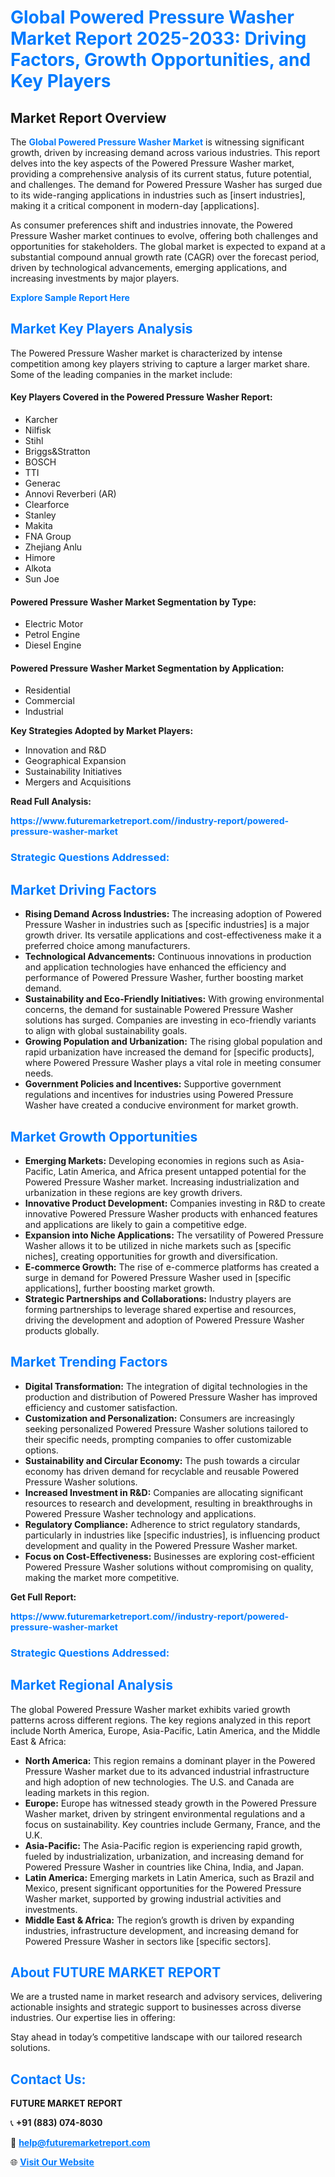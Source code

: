 <h1 style="color: #007BFF;">Global Powered Pressure Washer Market Report 2025-2033: Driving Factors, Growth Opportunities, and Key Players</h1>

<section id="overview">
<h2>Market Report Overview</h2>
<p>The <a href="https://www.futuremarketreport.com//industry-report/powered-pressure-washer-market" style="color: #007BFF; text-decoration: none;"><strong>Global Powered Pressure Washer Market</strong></a> is witnessing significant growth, driven by increasing demand across various industries. This report delves into the key aspects of the Powered Pressure Washer market, providing a comprehensive analysis of its current status, future potential, and challenges. The demand for Powered Pressure Washer has surged due to its wide-ranging applications in industries such as [insert industries], making it a critical component in modern-day [applications].</p>
<p>As consumer preferences shift and industries innovate, the Powered Pressure Washer market continues to evolve, offering both challenges and opportunities for stakeholders. The global market is expected to expand at a substantial compound annual growth rate (CAGR) over the forecast period, driven by technological advancements, emerging applications, and increasing investments by major players.</p>
</section>

<section id="overview">
<p><a href="https://www.futuremarketreport.com//request-sample/reportId=57048" style="color: #007BFF; text-decoration: none;"><strong>Explore Sample Report Here</strong></a></p>
</section>

<section id="key-players">
<h2 style="color: #007BFF;">Market Key Players Analysis</h2>
<p>The Powered Pressure Washer market is characterized by intense competition among key players striving to capture a larger market share. Some of the leading companies in the market include:</p>
<h4>Key Players Covered in the Powered Pressure Washer Report:</h4>
<ul><li>Karcher</li><li>Nilfisk</li><li>Stihl</li><li>Briggs&amp;Stratton</li><li>BOSCH</li><li>TTI</li><li>Generac</li><li>Annovi Reverberi (AR)</li><li>Clearforce</li><li>Stanley</li><li>Makita</li><li>FNA Group</li><li>Zhejiang Anlu</li><li>Himore</li><li>Alkota</li><li>Sun Joe</li></ul>
<h4>Powered Pressure Washer Market Segmentation by Type:</h4>
<ul><li>Electric Motor</li><li>Petrol Engine</li><li>Diesel Engine</li></ul>

<h4>Powered Pressure Washer Market Segmentation by Application:</h4>
<ul><li>Residential</li><li>Commercial</li><li>Industrial</li></ul>
<p><strong>Key Strategies Adopted by Market Players:</strong></p>
<ul>
<li>Innovation and R&D</li>
<li>Geographical Expansion</li>
<li>Sustainability Initiatives</li>
<li>Mergers and Acquisitions</li>
</ul>
</section>

<section>
<p><strong>Read Full Analysis: </strong></p><a href="https://www.futuremarketreport.com//industry-report/powered-pressure-washer-market" style="color: #007BFF; text-decoration: none;"><strong>https://www.futuremarketreport.com//industry-report/powered-pressure-washer-market</strong></a>
<h3 style="color: #007BFF;">Strategic Questions Addressed:</h3>
</section>

<section id="driving-factors">
<h2 style="color: #007BFF;">Market Driving Factors</h2>
<ul>
<li><strong>Rising Demand Across Industries:</strong> The increasing adoption of Powered Pressure Washer in industries such as [specific industries] is a major growth driver. Its versatile applications and cost-effectiveness make it a preferred choice among manufacturers.</li>
<li><strong>Technological Advancements:</strong> Continuous innovations in production and application technologies have enhanced the efficiency and performance of Powered Pressure Washer, further boosting market demand.</li>
<li><strong>Sustainability and Eco-Friendly Initiatives:</strong> With growing environmental concerns, the demand for sustainable Powered Pressure Washer solutions has surged. Companies are investing in eco-friendly variants to align with global sustainability goals.</li>
<li><strong>Growing Population and Urbanization:</strong> The rising global population and rapid urbanization have increased the demand for [specific products], where Powered Pressure Washer plays a vital role in meeting consumer needs.</li>
<li><strong>Government Policies and Incentives:</strong> Supportive government regulations and incentives for industries using Powered Pressure Washer have created a conducive environment for market growth.</li>
</ul>
</section>

<section id="growth-opportunities">
<h2 style="color: #007BFF;">Market Growth Opportunities</h2>
<ul>
<li><strong>Emerging Markets:</strong> Developing economies in regions such as Asia-Pacific, Latin America, and Africa present untapped potential for the Powered Pressure Washer market. Increasing industrialization and urbanization in these regions are key growth drivers.</li>
<li><strong>Innovative Product Development:</strong> Companies investing in R&D to create innovative Powered Pressure Washer products with enhanced features and applications are likely to gain a competitive edge.</li>
<li><strong>Expansion into Niche Applications:</strong> The versatility of Powered Pressure Washer allows it to be utilized in niche markets such as [specific niches], creating opportunities for growth and diversification.</li>
<li><strong>E-commerce Growth:</strong> The rise of e-commerce platforms has created a surge in demand for Powered Pressure Washer used in [specific applications], further boosting market growth.</li>
<li><strong>Strategic Partnerships and Collaborations:</strong> Industry players are forming partnerships to leverage shared expertise and resources, driving the development and adoption of Powered Pressure Washer products globally.</li>
</ul>
</section>

<section id="trending-factors">
<h2 style="color: #007BFF;">Market Trending Factors</h2>
<ul>
<li><strong>Digital Transformation:</strong> The integration of digital technologies in the production and distribution of Powered Pressure Washer has improved efficiency and customer satisfaction.</li>
<li><strong>Customization and Personalization:</strong> Consumers are increasingly seeking personalized Powered Pressure Washer solutions tailored to their specific needs, prompting companies to offer customizable options.</li>
<li><strong>Sustainability and Circular Economy:</strong> The push towards a circular economy has driven demand for recyclable and reusable Powered Pressure Washer solutions.</li>
<li><strong>Increased Investment in R&D:</strong> Companies are allocating significant resources to research and development, resulting in breakthroughs in Powered Pressure Washer technology and applications.</li>
<li><strong>Regulatory Compliance:</strong> Adherence to strict regulatory standards, particularly in industries like [specific industries], is influencing product development and quality in the Powered Pressure Washer market.</li>
<li><strong>Focus on Cost-Effectiveness:</strong> Businesses are exploring cost-efficient Powered Pressure Washer solutions without compromising on quality, making the market more competitive.</li>
</ul>
</section>

<section>
<p><strong>Get Full Report: </strong></p><a href="https://www.futuremarketreport.com//industry-report/powered-pressure-washer-market" style="color: #007BFF; text-decoration: none;"><strong>https://www.futuremarketreport.com//industry-report/powered-pressure-washer-market</strong></a>
<h3 style="color: #007BFF;">Strategic Questions Addressed:</h3>
</section>


<section id="regional-analysis">
<h2 style="color: #007BFF;">Market Regional Analysis</h2>
<p>The global Powered Pressure Washer market exhibits varied growth patterns across different regions. The key regions analyzed in this report include North America, Europe, Asia-Pacific, Latin America, and the Middle East & Africa:</p>
<ul>
<li><strong>North America:</strong> This region remains a dominant player in the Powered Pressure Washer market due to its advanced industrial infrastructure and high adoption of new technologies. The U.S. and Canada are leading markets in this region.</li>
<li><strong>Europe:</strong> Europe has witnessed steady growth in the Powered Pressure Washer market, driven by stringent environmental regulations and a focus on sustainability. Key countries include Germany, France, and the U.K.</li>
<li><strong>Asia-Pacific:</strong> The Asia-Pacific region is experiencing rapid growth, fueled by industrialization, urbanization, and increasing demand for Powered Pressure Washer in countries like China, India, and Japan.</li>
<li><strong>Latin America:</strong> Emerging markets in Latin America, such as Brazil and Mexico, present significant opportunities for the Powered Pressure Washer market, supported by growing industrial activities and investments.</li>
<li><strong>Middle East & Africa:</strong> The region’s growth is driven by expanding industries, infrastructure development, and increasing demand for Powered Pressure Washer in sectors like [specific sectors].</li>
</ul>
</section>

<footer>
<h2 style="color: #007BFF;">About FUTURE MARKET REPORT</h2>
<p>We are a trusted name in market research and advisory services, delivering actionable insights and strategic support to businesses across diverse industries. Our expertise lies in offering:</p>

<p>Stay ahead in today’s competitive landscape with our tailored research solutions.</p>

<h2 style="color: #007BFF;">Contact Us:</h2>
<p><strong>FUTURE MARKET REPORT</strong></p>
<p>📞 <strong>+91 (883) 074-8030</strong></p>
<p>📧 <strong><a href="mailto:help@futuremarketreport.com" style="color: #007BFF;">help@futuremarketreport.com</a></strong></p>
<p>🌐 <strong><a href="https://www.futuremarketreport.com/" style="color: #007BFF;">Visit Our Website</a></strong></p>
</footer>
